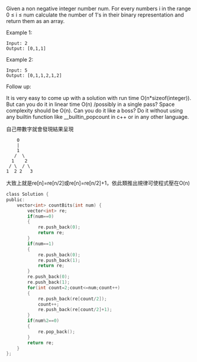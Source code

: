 Given a non negative integer number num. For every numbers i in the range 0 ≤ i ≤ num calculate the number of 1's in their binary representation and return them as an array.

Example 1:
```
Input: 2
Output: [0,1,1]
```
Example 2:
```
Input: 5
Output: [0,1,1,2,1,2]
```
Follow up:

It is very easy to come up with a solution with run time O(n*sizeof(integer)). But can you do it in linear time O(n) /possibly in a single pass?
Space complexity should be O(n).
Can you do it like a boss? Do it without using any builtin function like __builtin_popcount in c++ or in any other language.

自己帶數字就會發現結果呈現
```
    0
    |
    1
   /  \
  1    2
 / \  / \
1  2 2   3
```
大致上就是re[n]=re[n/2]或re[n]=re[n/2]+1，依此類推出規律可使程式壓在O(n)
```c
class Solution {
public:
    vector<int> countBits(int num) {
        vector<int> re;
        if(num==0)
        {
            re.push_back(0);
            return re;
        }
        if(num==1)
        {
            re.push_back(0);
            re.push_back(1);
            return re;
        }
        re.push_back(0);
        re.push_back(1);
        for(int count=2;count<=num;count++)
        {
            re.push_back(re[count/2]);
            count++;
            re.push_back(re[count/2]+1);
        }
        if(num%2==0)
        {
            re.pop_back();
        }
        return re;
    }
};
```
